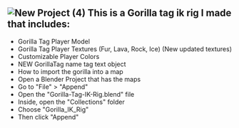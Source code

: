 ![New Project (4)](https://github.com/user-attachments/assets/4bc616bd-f3cd-4544-ba31-8d7b71927eb8)
This is a Gorilla tag ik rig I made that includes: 
--------------------------------------------------
* Gorilla Tag Player Model
* Gorilla Tag Player Textures (Fur, Lava, Rock, Ice) (New updated textures)
* Customizable Player Colors
* NEW GorillaTag name tag text object
* How to import the gorilla into a map
* Open a Blender Project that has the maps
* Go to "File" > "Append"
* Open the "Gorilla-Tag-IK-Rig.blend" file
* Inside, open the "Collections" folder
* Choose "Gorilla_IK_Rig"
* Then click "Append"
